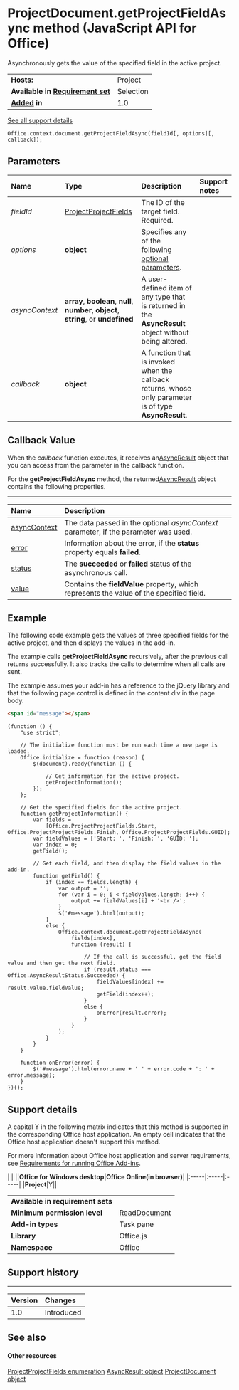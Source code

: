 
# ProjectDocument.getProjectFieldAsync method (JavaScript API for Office)
Asynchronously gets the value of the specified field in the active project.

|||
|:-----|:-----|
|**Hosts:**|Project|
|**Available in [Requirement set](http://msdn.microsoft.com/library/6b6702f2-b0a5-46ab-a356-8dda897ca8ae%28Office.15%29.aspx)**|Selection|
|**[Added](#bk_history) in**|1.0|
[See all support details](#bk_support)

```
Office.context.document.getProjectFieldAsync(fieldId[, options][, callback]);
```


## Parameters



|**Name**|**Type**|**Description**|**Support notes**|
|:-----|:-----|:-----|:-----|
| _fieldId_|[ProjectProjectFields](../reference/enumerations/projectprojectfields-enumeration.md)|The ID of the target field. Required.||
| _options_|**object**|Specifies any of the following [optional parameters](http://msdn.microsoft.com/library/7fe6bb42-3178-4d96-85f5-af5caea7b950%28Office.15%29.aspx#AsyncProgramming_OptionalParameters).||
| _asyncContext_|**array**,  **boolean**,  **null**,  **number**,  **object**, **string**, or  **undefined**|A user-defined item of any type that is returned in the  **AsyncResult** object without being altered.||
| _callback_|**object**|A function that is invoked when the callback returns, whose only parameter is of type  **AsyncResult**.||

## Callback Value

When the  _callback_ function executes, it receives an[AsyncResult](../reference/shared/asyncresult-object.md) object that you can access from the parameter in the callback function.

For the  **getProjectFieldAsync** method, the returned[AsyncResult](../reference/shared/asyncresult-object.md) object contains the following properties.


****


|**Name**|**Description**|
|:-----|:-----|
|[asyncContext](../reference/shared/asyncresult/asynccontext-property.md)|The data passed in the optional  _asyncContext_ parameter, if the parameter was used.|
|[error](../reference/shared/asyncresult/error-property.md)|Information about the error, if the  **status** property equals **failed**.|
|[status](../reference/shared/asyncresult/status-property.md)|The  **succeeded** or **failed** status of the asynchronous call.|
|[value](../reference/shared/asyncresult/value-property.md)|Contains the  **fieldValue** property, which represents the value of the specified field.|

## Example

The following code example gets the values of three specified fields for the active project, and then displays the values in the add-in.

The example calls  **getProjectFieldAsync** recursively, after the previous call returns successfully. It also tracks the calls to determine when all calls are sent.

The example assumes your add-in has a reference to the jQuery library and that the following page control is defined in the content div in the page body.




```HTML
<span id="message"></span>
```




```
(function () {
    "use strict";

    // The initialize function must be run each time a new page is loaded.
    Office.initialize = function (reason) {
        $(document).ready(function () {

            // Get information for the active project.
            getProjectInformation();
        });
    };

    // Get the specified fields for the active project.
    function getProjectInformation() {
        var fields =
            [Office.ProjectProjectFields.Start, Office.ProjectProjectFields.Finish, Office.ProjectProjectFields.GUID];
        var fieldValues = ['Start: ', 'Finish: ', 'GUID: '];
        var index = 0; 
        getField();

        // Get each field, and then display the field values in the add-in.
        function getField() {
            if (index == fields.length) {
                var output = '';
                for (var i = 0; i < fieldValues.length; i++) {
                    output += fieldValues[i] + '<br />';
                }
                $('#message').html(output);
            }
            else {
                Office.context.document.getProjectFieldAsync(
                    fields[index],
                    function (result) {

                        // If the call is successful, get the field value and then get the next field.
                        if (result.status === Office.AsyncResultStatus.Succeeded) {
                            fieldValues[index] += result.value.fieldValue;
                            getField(index++);
                        }
                        else {
                            onError(result.error);
                        }
                    }
                );
            }
        }
    }

    function onError(error) {
        $('#message').html(error.name + ' ' + error.code + ': ' + error.message);
    }
})();
```


## Support details
<a name="bk_support"> </a>

A capital Y in the following matrix indicates that this method is supported in the corresponding Office host application. An empty cell indicates that the Office host application doesn't support this method.

For more information about Office host application and server requirements, see [Requirements for running Office Add-ins](http://msdn.microsoft.com/library/67340567-bb9a-498c-96d3-3f52f28c16bc%28Office.15%29.aspx).


|
|
||**Office for Windows desktop**|**Office Online(in browser)**|
|:-----|:-----|:-----|
|**Project**|Y||

|||
|:-----|:-----|
|**Available in requirement sets**||
|**Minimum permission level**|[ReadDocument](http://msdn.microsoft.com/library/da2efadc-4ebf-45fe-be39-397ac1eb1dbd%28Office.15%29.aspx)|
|**Add-in types**|Task pane|
|**Library**|Office.js|
|**Namespace**|Office|

## Support history
<a name="bk_history"> </a>


****


|**Version**|**Changes**|
|:-----|:-----|
|1.0|Introduced|

## See also
<a name="bk_history"> </a>


#### Other resources


[ProjectProjectFields enumeration](../reference/enumerations/projectprojectfields-enumeration.md)
[AsyncResult object](../reference/shared/asyncresult-object.md)
[ProjectDocument object](../reference/shared/projectdocument/projectdocument-object.md)
